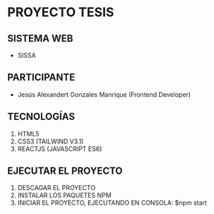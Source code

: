 # PROYECTO TESIS

## SISTEMA WEB

- SISSA

## PARTICIPANTE

- Jesús Alexandert Gonzales Manrique (Frontend Developer)

## TECNOLOGÍAS

1. HTML5
2. CSS3 (TAILWIND V3.1)
3. REACTJS (JAVASCRIPT ES6)

## EJECUTAR EL PROYECTO

1. DESCAGAR EL PROYECTO
2. INSTALAR LOS PAQUETES NPM
3. INICIAR EL PROYECTO, EJECUTANDO EN CONSOLA: $npm start